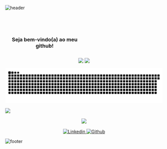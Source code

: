    ![header](https://capsule-render.vercel.app/api?type=waving&color=e77924&height=180&section=header&text=&fontAlignY=40)
   
   
   <p align="center">
    <h3 style="max-width: 50%" align="center"> <br><br><br> Seja bem-vindo(a) ao meu github! </h3>
    <h2></h2>
   </p>
   
   <p align="center">
       <img src="https://github-readme-stats.vercel.app/api?username=lrolivera&show_icons=true&theme=dracula&bg_color=333d5c&border_color=e77924&title_color=e77924&icon_color=e77924&border_radius=20&line_height=20&include_all_commits=true&count_private=true"">
       <img src="https://github-readme-stats.vercel.app/api/top-langs/?username=lrolivera&layout=compact&theme=dracula&bg_color=333d5c&border_color=e77924&title_color=e77924&icon_color=e77924&border_radius=20">
    </p>
    

   ![Snake animation](https://github.com/lrolivera/lrolivera/blob/output/github-contribution-grid-snake.svg)
   
   <p>
      <img src="https://media.giphy.com/media/xSVQgqlSTMXYs/giphy.gif" width=40px >
   </p>     
                                                                      
   <p align="center">
      <img src="https://media.giphy.com/media/oGb5zFRuwGoc8/giphy.gif" width=70px >                                                                    
    </p>   
                                                                           
   <p align="center">               
      <a href="https://www.linkedin.com/in/lrolivera/" >
         <img src="https://img.shields.io/static/v1?label=&logo=linkedin&message=Linkedln&color=e77924" alt="Linkedin">
      </a>
      <a href="https://github.com/lrolivera" >
         <img src="https://img.shields.io/static/v1?label=&logo=github&message=Github&color=e77924" alt="Github">
      </a>
   </p>
      
 
   ![footer](https://capsule-render.vercel.app/api?type=waving&color=333d5c&height=190&section=footer&text=&fontSize=10)
